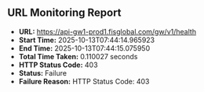 ## URL Monitoring Report

- **URL:** https://api-gw1-prod1.fisglobal.com/gw/v1/health
- **Start Time:** 2025-10-13T07:44:14.965923
- **End Time:** 2025-10-13T07:44:15.075950
- **Total Time Taken:** 0.110027 seconds
- **HTTP Status Code:** 403
- **Status:** Failure
- **Failure Reason:** HTTP Status Code: 403
